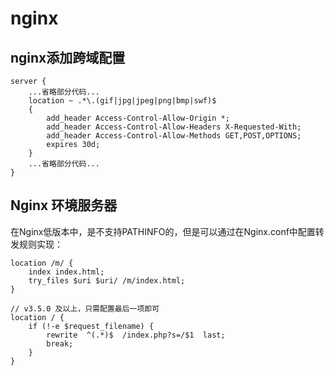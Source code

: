 # nginx

## nginx添加跨域配置

```
server {
    ...省略部分代码...
    location ~ .*\.(gif|jpg|jpeg|png|bmp|swf)$
    {
        add_header Access-Control-Allow-Origin *;
        add_header Access-Control-Allow-Headers X-Requested-With;
        add_header Access-Control-Allow-Methods GET,POST,OPTIONS;
        expires 30d;
    }
    ...省略部分代码...
}
```

## Nginx 环境服务器

在Nginx低版本中，是不支持PATHINFO的，但是可以通过在Nginx.conf中配置转发规则实现：

``` 
location /m/ {
    index index.html;
    try_files $uri $uri/ /m/index.html;
}

// v3.5.0 及以上，只需配置最后一项即可
location / {
    if (!-e $request_filename) {
        rewrite  ^(.*)$  /index.php?s=/$1  last;
        break;
    }
}
```
